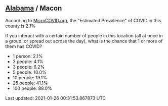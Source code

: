 
## [Alabama](/united-states/alabama) / Macon

According to [MicroCOVID.org](http://microcovid.org),
the "Estimated Prevalence" of COVID in this county is 2.1%

If you interact with a certain number of people in this location
(all at once in a group, or spread out across the day), what is the chance that
1 or more of them has COVID?

- 1 person: 2.1%
- 2 people: 4.1%
- 3 people: 6.2%
- 5 people: 10.0%
- 10 people: 19.1%
- 25 people: 41.1%
- 100 people: 88.0%

Last updated: 2021-01-26 00:31:53.867873 UTC
